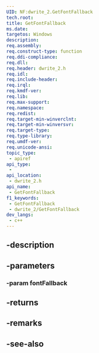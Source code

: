 ```yaml
---
UID: NF:dwrite_2.GetFontFallback
tech.root: 
title: GetFontFallback
ms.date: 
targetos: Windows
description: 
req.assembly: 
req.construct-type: function
req.ddi-compliance: 
req.dll: 
req.header: dwrite_2.h
req.idl: 
req.include-header: 
req.irql: 
req.kmdf-ver: 
req.lib: 
req.max-support: 
req.namespace: 
req.redist: 
req.target-min-winverclnt: 
req.target-min-winversvr: 
req.target-type: 
req.type-library: 
req.umdf-ver: 
req.unicode-ansi: 
topic_type:
 - apiref
api_type:
 - 
api_location:
 - dwrite_2.h
api_name:
 - GetFontFallback
f1_keywords:
 - GetFontFallback
 - dwrite_2/GetFontFallback
dev_langs:
 - c++
---
```


## -description

## -parameters

### -param fontFallback

## -returns

## -remarks

## -see-also


